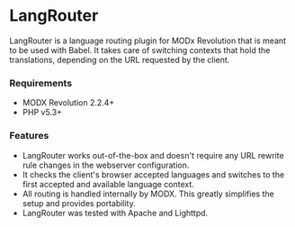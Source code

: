 # LangRouter

LangRouter is a language routing plugin for MODx Revolution that is meant to be
used with Babel. It takes care of switching contexts that hold the translations,
depending on the URL requested by the client.

### Requirements

* MODX Revolution 2.2.4+
* PHP v5.3+

### Features

* LangRouter works out-of-the-box and doesn't require any URL rewrite rule changes in the webserver configuration.
* It checks the client's browser accepted languages and switches to the first accepted and available language context.
* All routing is handled internally by MODX. This greatly simplifies the setup and provides portability. 
* LangRouter was tested with Apache and Lighttpd.
